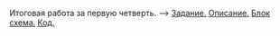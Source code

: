 Итоговая работа за первую четверть. --> [Задание.](/Work_01/task.md) [Описание.]()  [Блок схема.]()  [Код.]()